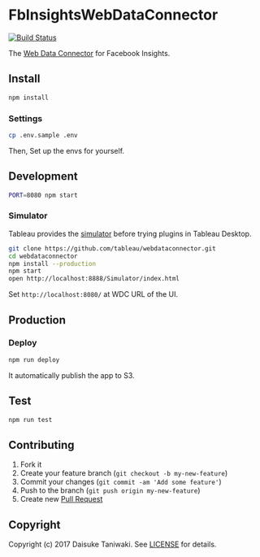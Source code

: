 # FbInsightsWebDataConnector

[![Build Status][build-image]][build-link]

The [Web Data Connector](https://tableau.github.io/webdataconnector/) for Facebook Insights.

## Install

```bash
npm install
```

### Settings

```bash
cp .env.sample .env
```

Then, Set up the envs for yourself.

## Development

```bash
PORT=8080 npm start
```

### Simulator

Tableau provides the [simulator](https://github.com/tableau/webdataconnector) before trying plugins in Tableau Desktop.

```bash
git clone https://github.com/tableau/webdataconnector.git
cd webdataconnector
npm install --production
npm start
open http://localhost:8888/Simulator/index.html
```

Set `http://localhost:8080/` at WDC URL of the UI.

## Production

### Deploy

```bash
npm run deploy
```

It automatically publish the app to S3.

## Test

```bash
npm run test
```

## Contributing

1. Fork it
2. Create your feature branch (`git checkout -b my-new-feature`)
3. Commit your changes (`git commit -am 'Add some feature'`)
4. Push to the branch (`git push origin my-new-feature`)
5. Create new [Pull Request](../../pull/new/master)

## Copyright

Copyright (c) 2017 Daisuke Taniwaki. See [LICENSE](LICENSE) for details.


[build-image]: https://circleci.com/gh/kaizenplatform/FbInsightsWebDataConnector.svg?style=svg
[build-link]:  https://circleci.com/gh/kaizenplatform/FbInsightsWebDataConnector

